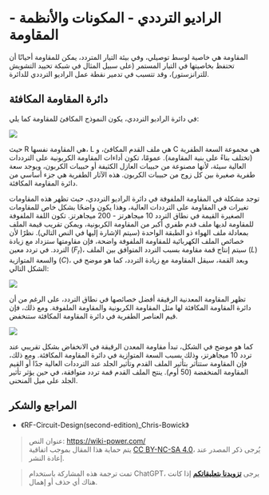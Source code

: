 # الراديو الترددي - المكونات والأنظمة - المقاومة

المقاومة هي خاصية لوسط توصيلي، وفي بيئة التيار المتردد، يمكن للمقاومة أحيانًا أن تحتفظ بخاصيتها في التيار المستمر (على سبيل المثال في شبكة تحييد التشويش للترانزستور)، وقد تتسبب في تدمير نقطة عمل الراديو الترددي للدائرة.

## دائرة المقاومة المكافئة

في دائرة الراديو الترددي، يكون النموذج المكافئ للمقاومة كما يلي:

![](https://img.wiki-power.com/d/wiki-media/img/20220408173626.png)

حيث R هي المقاومة نفسها، L هي ملف القدم المكافئ، و C هي مجموعة السعة الطفرية (تختلف بناءً على بنية المقاومة). عمومًا، تكون أداءات المقاومة الكربونية على الترددات العالية سيئة، لأنها مصنوعة من حبيبات العازل الكثيفة أو حبيبات الكربون، ويوجد سعة طفرية صغيرة بين كل زوج من حبيبات الكربون. هذه الآثار الطفرية هي جزء أساسي من دائرة المقاومة المكافئة.

توجد مشكلة في المقاومة الملفوفة في دائرة الراديو الترددي، حيث تظهر هذه المقاومات تغيرات في المقاومة على الترددات العالية، وهذا يكون واضحًا بشكل خاص للمقاومات الصغيرة القيمة في نطاق التردد 10 ميجاهرتز - 200 ميجاهرتز. تكون اللفة الملفوفة للمقاومة لديها ملف قدم طفري أكبر من المقاومة الكربونية، ويمكن تقريب قيمة الملف بمعادلة ملف الهواء ذو الطبقة الواحدة (سيتم الإشارة إليها في النص التالي). نظرًا لأن خصائص الملف الكهربائية للمقاومة الملفوفة واضحة، فإن مقاومتها ستزداد مع زيادة التردد. في تردد معين ($F_r$)، سيتم إنتاج قمة مقاومة بسبب التردد المتوافق بين الملف ($L$) والسعة المتوازية ($C$)، وبعد القمة، سيقل المقاومة مع زيادة التردد، كما هو موضح في الشكل التالي:

![](https://img.wiki-power.com/d/wiki-media/img/20220411135204.png)

تظهر المقاومة المعدنية الرقيقة أفضل خصائصها في نطاق التردد، على الرغم من أن دائرة المقاومة المكافئة لها مثل المقاومة الكربونية والمقاومة الملفوفة. ومع ذلك، فإن قيم العناصر الطفرية في دائرة المقاومة المكافئة ستنخفض.

![](https://img.wiki-power.com/d/wiki-media/img/20220411135807.png)

كما هو موضح في الشكل، تبدأ مقاومة المعدن الرقيقة في الانخفاض بشكل تقريبي عند تردد 10 ميجاهرتز، وذلك بسبب السعة المتوازية في دائرة المقاومة المكافئة. ومع ذلك، فإن المقاومة ستتأثر بتأثير الملف القدم وتأثير الجلد عند الترددات العالية جدًا أو القيم المقاومة المنخفضة (50 أوم). ينتج الملف القدم قمة تردد متوافقة، في حين يؤثر تأثير الجلد على ميل المنحنى.

## المراجع والشكر

- 《RF-Circuit-Design(second-edition)\_Chris-Bowick》

> عنوان النص: <https://wiki-power.com/>  
> يتم حماية هذا المقال بموجب اتفاقية [CC BY-NC-SA 4.0](https://creativecommons.org/licenses/by/4.0/deed.zh)، يُرجى ذكر المصدر عند إعادة النشر.

> تمت ترجمة هذه المشاركة باستخدام ChatGPT، يرجى [**تزويدنا بتعليقاتكم**](https://github.com/linyuxuanlin/Wiki_MkDocs/issues/new) إذا كانت هناك أي حذف أو إهمال.